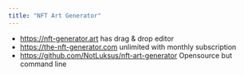 ```yaml
---
title: "NFT Art Generator"
---
```


- https://nft-generator.art has drag & drop editor
- https://the-nft-generator.com unlimited with monthly subscription
- https://github.com/NotLuksus/nft-art-generator Opensource but command line
